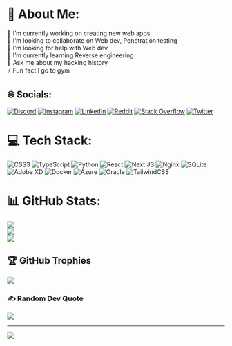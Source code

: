# 💫 About Me:
🔭 I’m currently working on creating new web apps<br>👯 I’m looking to collaborate on Web dev, Penetration testing<br>🤝 I’m looking for help with Web dev <br>🌱 I’m currently learning Reverse engineering<br>💬 Ask me about my hacking history<br>⚡ Fun fact I go to gym


## 🌐 Socials:
[![Discord](https://img.shields.io/badge/Discord-%237289DA.svg?logo=discord&logoColor=white)](https://discord.gg/user/Perchant#2178) [![Instagram](https://img.shields.io/badge/Instagram-%23E4405F.svg?logo=Instagram&logoColor=white)](https://instagram.com/perchant_smkr) [![LinkedIn](https://img.shields.io/badge/LinkedIn-%230077B5.svg?logo=linkedin&logoColor=white)](https://linkedin.com/in/david-gašparík-b2435125a/) [![Reddit](https://img.shields.io/badge/Reddit-%23FF4500.svg?logo=Reddit&logoColor=white)](https://reddit.com/user/perchant67) [![Stack Overflow](https://img.shields.io/badge/-Stackoverflow-FE7A16?logo=stack-overflow&logoColor=white)](https://stackoverflow.com/users/Perchant) [![Twitter](https://img.shields.io/badge/Twitter-%231DA1F2.svg?logo=Twitter&logoColor=white)](https://twitter.com/Perchant67) 

# 💻 Tech Stack:
![CSS3](https://img.shields.io/badge/css3-%231572B6.svg?style=flat&logo=css3&logoColor=white) ![TypeScript](https://img.shields.io/badge/typescript-%23007ACC.svg?style=flat&logo=typescript&logoColor=white) ![Python](https://img.shields.io/badge/python-3670A0?style=flat&logo=python&logoColor=ffdd54) ![React](https://img.shields.io/badge/react-%2320232a.svg?style=flat&logo=react&logoColor=%2361DAFB) ![Next JS](https://img.shields.io/badge/Next-black?style=flat&logo=next.js&logoColor=white) ![Nginx](https://img.shields.io/badge/nginx-%23009639.svg?style=flat&logo=nginx&logoColor=white) ![SQLite](https://img.shields.io/badge/sqlite-%2307405e.svg?style=flat&logo=sqlite&logoColor=white) ![Adobe XD](https://img.shields.io/badge/Adobe%20XD-470137?style=flat&logo=Adobe%20XD&logoColor=#FF61F6) ![Docker](https://img.shields.io/badge/docker-%230db7ed.svg?style=flat&logo=docker&logoColor=white) ![Azure](https://img.shields.io/badge/azure-%230072C6.svg?style=flat&logo=azure-devops&logoColor=white) ![Oracle](https://img.shields.io/badge/Oracle-F80000?style=flat&logo=oracle&logoColor=white) ![TailwindCSS](https://img.shields.io/badge/tailwindcss-%2338B2AC.svg?style=flat&logo=tailwind-css&logoColor=white)
# 📊 GitHub Stats:
![](https://github-readme-stats.vercel.app/api?username=Perchant76&theme=react&hide_border=false&include_all_commits=true&count_private=true)<br/>
![](https://github-readme-streak-stats.herokuapp.com/?user=Perchant76&theme=react&hide_border=false)<br/>
![](https://github-readme-stats.vercel.app/api/top-langs/?username=Perchant76&theme=react&hide_border=false&include_all_commits=true&count_private=true&layout=compact)

## 🏆 GitHub Trophies
![](https://github-profile-trophy.vercel.app/?username=Perchant76&theme=darkhub&no-frame=true&no-bg=true&margin-w=4)

### ✍️ Random Dev Quote
![](https://quotes-github-readme.vercel.app/api?type=horizontal&theme=tokyonight)

---
[![](https://visitcount.itsvg.in/api?id=Perchant76&icon=2&color=0)](https://visitcount.itsvg.in)

<!-- Proudly created with GPRM ( https://gprm.itsvg.in ) -->
